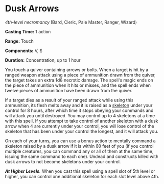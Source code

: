 # Dusk Arrows
*4th-level necromancy* (Bard, Cleric, Pale Master, Ranger, Wizard)

**Casting Time:** 1 action

**Range:** Touch

**Components:** V, S

**Duration:** Concentration, up to 1 hour

You touch a quiver containing arrows or bolts. When a target is hit by a ranged weapon attack using a piece of ammunition drawn from the quiver, the target takes an extra 1d8 necrotic damage. The spell's magic ends on the piece of ammunition when it hits or misses, and the spell ends when twelve pieces of ammunition have been drawn from the quiver.

If a target dies as a result of your ranged attack while using this ammunition, its flesh melts away and it is raised as a [skeleton](/Creatures/Skeleton.md) under your control for 8 hours, after which time it stops obeying your commands and will attack you until destroyed. You may control up to 4 skeletons at a time with this spell. If you attempt to take control of another skeleton with a dusk arrow when 4 are currently under your control, you will lose control of the skeleton that has been under your control the longest, and it will attack you.

On each of your turns, you can use a bonus action to mentally command a skeleton raised by a dusk arrow if it is within 60 feet of you (if you control multiple creatures, you can command any or all of them at the same time, issuing the same command to each one). Undead and constructs killed with dusk arrows to not become skeletons under your control. 

***At Higher Levels.*** When you cast this spell using a spell slot of 5th level or higher, you can control one additional skeleton for each slot level above 4th.
